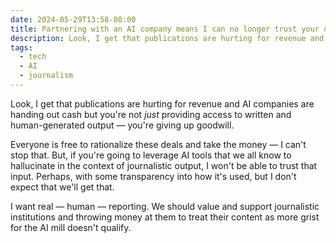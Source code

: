 ```yaml
---
date: 2024-05-29T13:58-08:00
title: Partnering with an AI company means I can no longer trust your output
description: Look, I get that publications are hurting for revenue and AI companies are handing out cash but you're not just providing access to written and human-generated output — you're giving up goodwill.
tags:
  - tech
  - AI
  - journalism
---
```

Look, I get that publications are hurting for revenue and AI companies are handing out cash but you're not *just* providing access to written and human-generated output — you're giving up goodwill.<!-- excerpt -->

Everyone is free to rationalize these deals and take the money — I can't stop that. But, if you're going to leverage AI tools that we all know to hallucinate in the context of journalistic output, I won't be able to trust that input. Perhaps, with some transparency into how it's used, but I don't expect that we'll get that.

I want real — human — reporting. We should value and support journalistic institutions and throwing money at them to treat their content as more grist for the AI mill doesn't qualify.